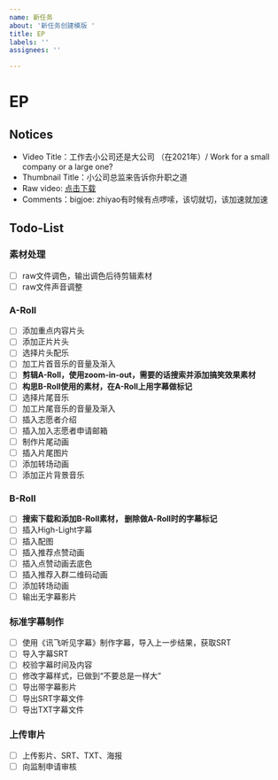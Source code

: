 ```yaml
---
name: 新任务
about: '新任务创建模版 '
title: EP
labels: ''
assignees: ''

---
```


# EP

## Notices

- Video Title：工作去小公司还是大公司 （在2021年）/ Work for a small company or a large one?
- Thumbnail Title：小公司总监来告诉你升职之道
- Raw video: [点击下载](https://drive.google.com/file/d/1Mg8s0ufQuzOyCDO-CO9r4jaWOyrjp3B_/view?usp=sharing)
- Comments：bigjoe: zhiyao有时候有点啰嗦，该切就切，该加速就加速

## Todo-List
### 素材处理
- [ ] raw文件调色，输出调色后待剪辑素材
- [ ] raw文件声音调整
### A-Roll
- [ ] 添加重点内容片头
- [ ] 添加正片片头
- [ ] 选择片头配乐
- [ ] 加工片首音乐的音量及渐入
- [ ] **剪辑A-Roll，使用zoom-in-out，需要的话搜索并添加搞笑效果素材**
- [ ] **构思B-Roll使用的素材，在A-Roll上用字幕做标记**
- [ ] 选择片尾音乐
- [ ] 加工片尾音乐的音量及渐入
- [ ] 插入志愿者介绍
- [ ] 插入加入志愿者申请邮箱
- [ ] 制作片尾动画
- [ ] 插入片尾图片
- [ ] 添加转场动画
- [ ] 添加正片背景音乐
### B-Roll
- [ ] **搜索下载和添加B-Roll素材， 删除做A-Roll时的字幕标记**
- [ ] 插入High-Light字幕
- [ ] 插入配图
- [ ] 插入推荐点赞动画
- [ ] 插入点赞动画去底色
- [ ] 插入推荐入群二维码动画
- [ ] 添加转场动画
- [ ] 输出无字幕影片
### 标准字幕制作
- [ ] 使用《讯飞听见字幕》制作字幕，导入上一步结果，获取SRT
- [ ] 导入字幕SRT
- [ ] 校验字幕时间及内容
- [ ] 修改字幕样式，已做到“不要总是一样大”
- [ ] 导出带字幕影片
- [ ] 导出SRT字幕文件
- [ ] 导出TXT字幕文件
### 上传审片
- [ ] 上传影片、SRT、TXT、海报
- [ ] 向监制申请审核
